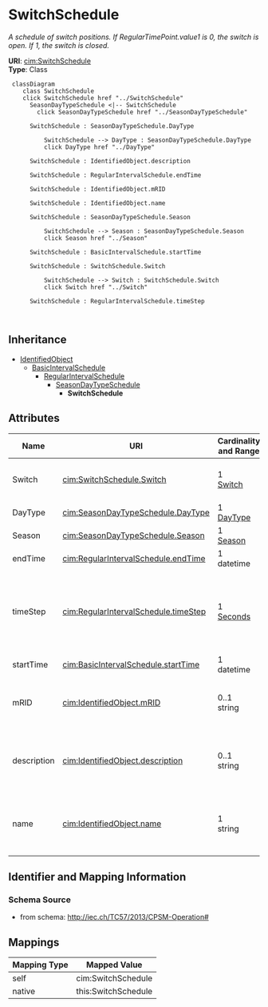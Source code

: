 # SwitchSchedule


_A schedule of switch positions.  If RegularTimePoint.value1 is 0, the switch is open.  If 1, the switch is closed._





**URI**: [cim:SwitchSchedule](http://iec.ch/TC57/2013/CIM-schema-cim16#SwitchSchedule)<br />
**Type**: Class




```mermaid
 classDiagram
    class SwitchSchedule
    click SwitchSchedule href "../SwitchSchedule"
      SeasonDayTypeSchedule <|-- SwitchSchedule
        click SeasonDayTypeSchedule href "../SeasonDayTypeSchedule"
      
      SwitchSchedule : SeasonDayTypeSchedule.DayType
        
          SwitchSchedule --> DayType : SeasonDayTypeSchedule.DayType
          click DayType href "../DayType"
        
      SwitchSchedule : IdentifiedObject.description
        
      SwitchSchedule : RegularIntervalSchedule.endTime
        
      SwitchSchedule : IdentifiedObject.mRID
        
      SwitchSchedule : IdentifiedObject.name
        
      SwitchSchedule : SeasonDayTypeSchedule.Season
        
          SwitchSchedule --> Season : SeasonDayTypeSchedule.Season
          click Season href "../Season"
        
      SwitchSchedule : BasicIntervalSchedule.startTime
        
      SwitchSchedule : SwitchSchedule.Switch
        
          SwitchSchedule --> Switch : SwitchSchedule.Switch
          click Switch href "../Switch"
        
      SwitchSchedule : RegularIntervalSchedule.timeStep
        
      
```





## Inheritance
* [IdentifiedObject](IdentifiedObject.md)
    * [BasicIntervalSchedule](BasicIntervalSchedule.md)
        * [RegularIntervalSchedule](RegularIntervalSchedule.md)
            * [SeasonDayTypeSchedule](SeasonDayTypeSchedule.md)
                * **SwitchSchedule**



## Attributes


| Name | URI | Cardinality and Range | Description | Inheritance |
| ---  | --- | --- | --- | --- |
| Switch | [cim:SwitchSchedule.Switch](http://iec.ch/TC57/2013/CIM-schema-cim16#SwitchSchedule.Switch) | 1 <br />  [Switch](Switch.md)  | A SwitchSchedule is associated with a Switch | direct |
| DayType | [cim:SeasonDayTypeSchedule.DayType](http://iec.ch/TC57/2013/CIM-schema-cim16#SeasonDayTypeSchedule.DayType) | 1 <br />  [DayType](DayType.md)  | DayType for the Schedule | [SeasonDayTypeSchedule](SeasonDayTypeSchedule.md) |
| Season | [cim:SeasonDayTypeSchedule.Season](http://iec.ch/TC57/2013/CIM-schema-cim16#SeasonDayTypeSchedule.Season) | 1 <br />  [Season](Season.md)  | Season for the Schedule | [SeasonDayTypeSchedule](SeasonDayTypeSchedule.md) |
| endTime | [cim:RegularIntervalSchedule.endTime](http://iec.ch/TC57/2013/CIM-schema-cim16#RegularIntervalSchedule.endTime) | 1 <br />  datetime  | The time for the last time point | [RegularIntervalSchedule](RegularIntervalSchedule.md) |
| timeStep | [cim:RegularIntervalSchedule.timeStep](http://iec.ch/TC57/2013/CIM-schema-cim16#RegularIntervalSchedule.timeStep) | 1 <br />  [Seconds](Seconds.md)  | The time between each pair of subsequent regular time points in sequence orde... | [RegularIntervalSchedule](RegularIntervalSchedule.md) |
| startTime | [cim:BasicIntervalSchedule.startTime](http://iec.ch/TC57/2013/CIM-schema-cim16#BasicIntervalSchedule.startTime) | 1 <br />  datetime  | The time for the first time point | [BasicIntervalSchedule](BasicIntervalSchedule.md) |
| mRID | [cim:IdentifiedObject.mRID](http://iec.ch/TC57/2013/CIM-schema-cim16#IdentifiedObject.mRID) | 0..1 <br />  string  | Master resource identifier issued by a model authority | [IdentifiedObject](IdentifiedObject.md) |
| description | [cim:IdentifiedObject.description](http://iec.ch/TC57/2013/CIM-schema-cim16#IdentifiedObject.description) | 0..1 <br />  string  | The description is a free human readable text describing or naming the object | [IdentifiedObject](IdentifiedObject.md) |
| name | [cim:IdentifiedObject.name](http://iec.ch/TC57/2013/CIM-schema-cim16#IdentifiedObject.name) | 1 <br />  string  | The name is any free human readable and possibly non unique text naming the o... | [IdentifiedObject](IdentifiedObject.md) |









## Identifier and Mapping Information







### Schema Source


* from schema: http://iec.ch/TC57/2013/CPSM-Operation#





## Mappings

| Mapping Type | Mapped Value |
| ---  | ---  |
| self | cim:SwitchSchedule |
| native | this:SwitchSchedule |




